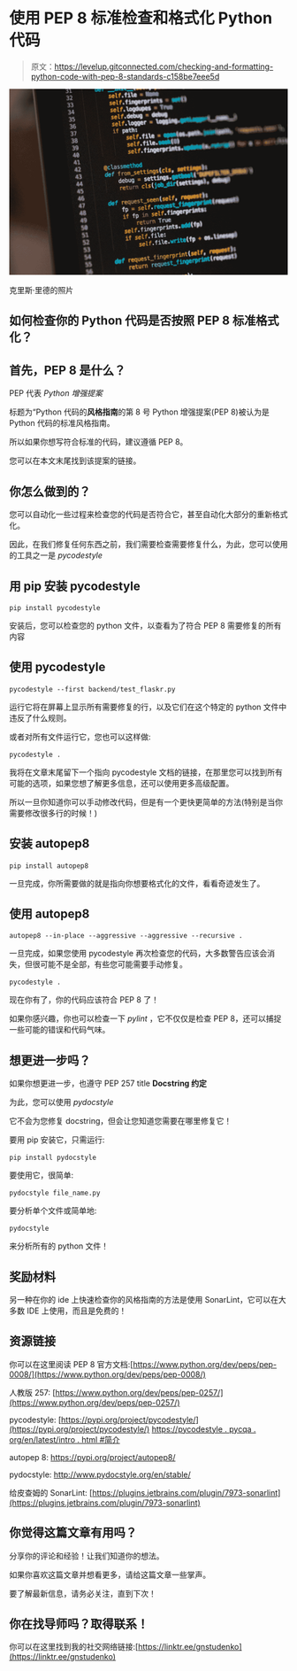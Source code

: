 # 使用 PEP 8 标准检查和格式化 Python 代码

> 原文：<https://levelup.gitconnected.com/checking-and-formatting-python-code-with-pep-8-standards-c158be7eee5d>

![](img/5c63acf00277c662fb96b2ff7fafea0e.png)

克里斯·里德的照片

## 如何检查你的 Python 代码是否按照 PEP 8 标准格式化？

## 首先，PEP 8 是什么？

PEP 代表 *Python 增强提案*

标题为“Python 代码的**风格指南**的第 8 号 Python 增强提案(PEP 8)被认为是 Python 代码的标准风格指南。

所以如果你想写符合标准的代码，建议遵循 PEP 8。

您可以在本文末尾找到该提案的链接。

## 你怎么做到的？

您可以自动化一些过程来检查您的代码是否符合它，甚至自动化大部分的重新格式化。

因此，在我们修复任何东西之前，我们需要检查需要修复什么，为此，您可以使用的工具之一是 *pycodestyle*

## 用 pip 安装 pycodestyle

```
pip install pycodestyle
```

安装后，您可以检查您的 python 文件，以查看为了符合 PEP 8 需要修复的所有内容

## 使用 pycodestyle

```
pycodestyle --first backend/test_flaskr.py
```

运行它将在屏幕上显示所有需要修复的行，以及它们在这个特定的 python 文件中违反了什么规则。

或者对所有文件运行它，您也可以这样做:

```
pycodestyle .
```

我将在文章末尾留下一个指向 pycodestyle 文档的链接，在那里您可以找到所有可能的选项，如果您想了解更多信息，还可以使用更多高级配置。

所以一旦你知道你可以手动修改代码，但是有一个更快更简单的方法(特别是当你需要修改很多行的时候！)

## 安装 autopep8

```
pip install autopep8
```

一旦完成，你所需要做的就是指向你想要格式化的文件，看看奇迹发生了。

## 使用 autopep8

```
autopep8 --in-place --aggressive --aggressive --recursive .
```

一旦完成，如果您使用 pycodestyle 再次检查您的代码，大多数警告应该会消失，但很可能不是全部，有些您可能需要手动修复。

```
pycodestyle .
```

现在你有了，你的代码应该符合 PEP 8 了！

如果你感兴趣，你也可以检查一下 *pylint* ，它不仅仅是检查 PEP 8，还可以捕捉一些可能的错误和代码气味。

## 想更进一步吗？

如果你想更进一步，也遵守 PEP 257 title **Docstring 约定**

为此，您可以使用 *pydocstyle*

它不会为您修复 docstring，但会让您知道您需要在哪里修复它！

要用 pip 安装它，只需运行:

```
pip install pydocstyle
```

要使用它，很简单:

```
pydocstyle file_name.py
```

要分析单个文件或简单地:

```
pydocstyle
```

来分析所有的 python 文件！

## 奖励材料

另一种在你的 ide 上快速检查你的风格指南的方法是使用 SonarLint，它可以在大多数 IDE 上使用，而且是免费的！

## 资源链接

你可以在这里阅读 PEP 8 官方文档:[https://www.python.org/dev/peps/pep-0008/](https://www.python.org/dev/peps/pep-0008/)

人教版 257:
[https://www.python.org/dev/peps/pep-0257/](https://www.python.org/dev/peps/pep-0257/)

pycodestyle:
[https://pypi.org/project/pycodestyle/](https://pypi.org/project/pycodestyle/)
[https://pycodestyle . pycqa . org/en/latest/intro . html #简介](https://pycodestyle.pycqa.org/en/latest/intro.html#introduction)

autopep 8:
https://pypi.org/project/autopep8/

pydocstyle:
http://www.pydocstyle.org/en/stable/

给皮查姆的 SonarLint:
[https://plugins.jetbrains.com/plugin/7973-sonarlint](https://plugins.jetbrains.com/plugin/7973-sonarlint)

## 你觉得这篇文章有用吗？

分享你的评论和经验！让我们知道你的想法。

如果你喜欢这篇文章并想看更多，请给这篇文章一些掌声。

要了解最新信息，请务必关注，直到下次！

## 你在找导师吗？取得联系！

你可以在这里找到我的社交网络链接:[https://linktr.ee/gnstudenko](https://linktr.ee/gnstudenko)